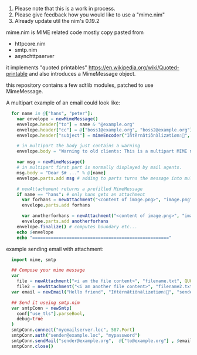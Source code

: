 1. Please note that this is a work in process.
2. Please give feedback how you would like to use a "mime.nim"
3. Already update util the nim's 0.19.2

mime.nim is MIME related code mostly copy pasted from
- httpcore.nim
- smtp.nim
- asynchttpserver

it implements "quoted printables" https://en.wikipedia.org/wiki/Quoted-printable
and also introduces a MimeMessage object.

this repository contains a few sdtlib modules, patched to use MimeMessage.


A multipart example of an email could look like:

```nim
  for name in @["hans", "peter"]:
    var envelope = newMimeMessage()
    envelope.header["to"] = name & "@example.org"
    envelope.header["cc"] = @["boss1@example.org", "boss2@example.org"].mimeList()
    envelope.header["subject"] = mimeEncoder("Iñtërnâtiônàlizætiøn☃💩", QUOTED_PRINTABLES, true)

    # in multipart the body just contains a warning
    envelope.body = "Warning to old clients: This is a multipart MIME message! "

    var msg = newMimeMessage()
    # in multipart first part is normally displayed by mail agents.
    msg.body = "Dear $# ..." % @[name] 
    envelope.parts.add msg # adding to parts turns the message into multipart.

    # newAttachement returns a prefilled MimeMessage
    if name == "hans": # only hans gets an attachment
      var forhans = newAttachment("<content of image.png>", "image.png", BASE64)
      envelope.parts.add forhans

      var anotherforhans = newAttachment("<content of image.png>", "image.png", QUOTED_PRINTABLES)
      envelope.parts.add anotherforhans      
    envelope.finalize() # computes boundary etc...
    echo $envelope
    echo "===================================================="
```

  
example sending email with attachment:

```nim
  import mime, smtp

  ## Compose your mime message
  var 
    file = newAttachment("<i am the file content>", "filename.txt", QUOTED_PRINTABLES)
    file2 = newAttachment("<i am another file content>", "filename2.txt", BASE64)
  var email = newEmail("Hello friend", "Iñtërnâtiônàlizætiøn☃💩", "sender@example.org", @["to@example.org"], attachments = @[file,file2])

  ## Send it useing smtp.nim
  var smtpConn = newSmtp(
    conf["use_tls"].parseBool,
    debug=true
  )
  smtpConn.connect("myemailserver.loc", 587.Port)
  smtpConn.auth("sender@example.loc", "mypassword")
  smtpConn.sendMail("sender@example.org",  @["to@example.org"] , $email.finalize())
  smtpConn.close()  
```

